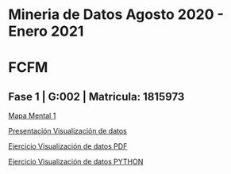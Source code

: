 # Mineria de Datos Agosto 2020 - Enero 2021

# FCFM

## Fase 1 | G:002 | Matricula: 1815973

[Mapa Mental 1](https://github.com/PilarAbigailMendozaAlvarez/Mineria-de-Datos-Agosto-2020---Enero-2021/blob/master/MapaMental_1_1815973.pdf)

[Presentación Visualización de datos](https://github.com/PilarAbigailMendozaAlvarez/Mineria-de-Datos-Agosto-2020---Enero-2021/blob/master/Presentacion_Visualizacion%20de%20datos_002.pdf)

[Ejercicio Visualización de datos PDF](https://github.com/PilarAbigailMendozaAlvarez/Mineria-de-Datos-Agosto-2020---Enero-2021/blob/master/Ejemplo_Visualizaci%C3%B3n%20de%20datos_002.pdf)

[Ejercicio Visualización de datos PYTHON](https://github.com/PilarAbigailMendozaAlvarez/Mineria-de-Datos-Agosto-2020---Enero-2021/blob/master/Visualizaci%C3%B3n.ipynb)

